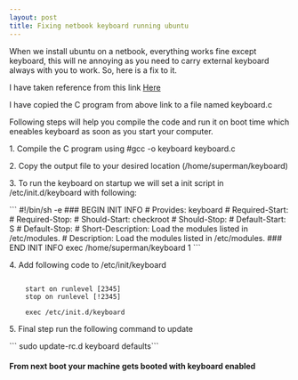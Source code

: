 ```yaml
---
layout: post
title: Fixing netbook keyboard running ubuntu
---
```

<p class="message">
When we install ubuntu on a netbook, everything works fine except keyboard, this will ne annoying as you need to carry external keyboard always with you to work. So, here is a fix to it.
</p>
<p>
I have taken reference from this link <a href="http://blog.yjl.im/2010/08/disable-laptop-ps2-at-keyboard-i8042.html">Here</a>
</p><p>I have copied the C program from above link to a file named keyboard.c
</p>
<p>Following steps will help you compile the code and run it on boot time which eneables keyboard as soon as you start your computer.

<p>1. Compile the C program using #gcc -o keyboard keyboard.c</p>
<p>2. Copy the output file to your desired location (/home/superman/keyboard)
</p><p>3. To run the keyboard on startup we will set a init script in /etc/init.d/keyboard with following:</p>
``` #!/bin/sh -e
    ### BEGIN INIT INFO
    # Provides:          keyboard
    # Required-Start:    
    # Required-Stop:     
    # Should-Start:      checkroot
    # Should-Stop:
    # Default-Start:     S
    # Default-Stop:
    # Short-Description: Load the modules listed in /etc/modules.
    # Description:       Load the modules listed in /etc/modules.
    ### END INIT INFO
    exec /home/superman/keyboard 1
```
<p>4. Add following code to /etc/init/keyboard</p>

```  description "Fixing keyboard issue in lenovo ideapad"

	start on runlevel [2345]
	stop on runlevel [!2345]

	exec /etc/init.d/keyboard
```
<p> 5. Final step run the following command to update </p>
``` sudo update-rc.d keyboard defaults``` 

#### From next boot your machine gets booted with keyboard enabled
